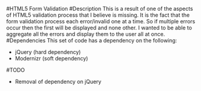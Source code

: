 #HTML5 Form Validation
#Description
This is a result of one of the aspects of HTML5 validation process that I believe is missing. It is the fact that the form validation process each error/invalid one at a time. So if multiple errors occur then the first will be displayed and none other. I wanted to be able to aggregate all the errors and display them to the user all at once.
#Dependencies
This set of code has a dependency on the following:
+ jQuery (hard dependency)
+ Modernizr (soft dependency)

#TODO
+ Removal of dependency on jQuery